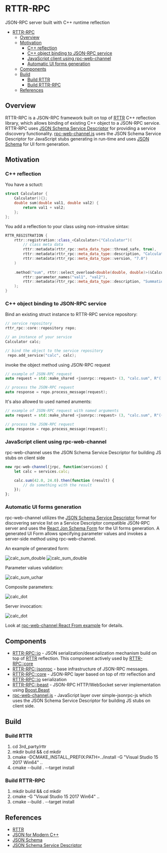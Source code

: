 # RTTR-RPC
JSON-RPC server built with C++ runtime reflection

- [RTTR-RPC](#rttr-rpc)
  - [Overview](#overview)
  - [Motivation](#motivation)
    - [C++ reflection](#c-reflection)
    - [C++ object binding to JSON-RPC service](#c-object-binding-to-json-rpc-service)
    - [JavaScript client using rpc-web-channel](#javascript-client-using-rpc-web-channel)
    - [Automatic UI forms generation](#automatic-ui-forms-generation)
  - [Components](#components)
  - [Build](#build)
    - [Build RTTR](#build-rttr)
    - [Build RTTR-RPC](#build-rttr-rpc)
  - [References](#references)


## Overview
RTTR-RPC is a JSON-RPC framework built on top of [RTTR](http://rttr.org) C++ reflection library, which allows binding of existing C++ object to a JSON-RPC service. RTTR-RPC uses [JSON Schema Service Descriptor](https://jsonrpc.org/historical/) for providing a service discovery functionality. [rpc-web-channel.js](https://github.com/kdeyev/rpc-web-channel) uses the JSON Schema Service Descriptor for  JavaScript stubs generating in run-time and uses [JSON Schema](https://json-schema.org) for UI form generation.

## Motivation

### C++ reflection
You have a sctuct:
~~~~~~~~~~~c++
struct Calculator {
    Calculator(){};
    double sum(double val1, double val2) {
        return val1 + val2;
    };
};
~~~~~~~~~~~
You add a reflection to your class using non-intrusive sintax:
~~~~~~~~~~~c++
RTTR_REGISTRATION {
    rttr::registration::class_<Calculator>("Calculator")(
        // class meta data
        rttr::metadata(rttr_rpc::meta_data_type::thread_safe, true), 
		rttr::metadata(rttr_rpc::meta_data_type::description, "Calculator service obj"),
        rttr::metadata(rttr_rpc::meta_data_type::version, "7.0")
	)
    
    .method("sum", rttr::select_overload<double(double, double)>(&Calculator::sum))(
    	rttr::parameter_names("val1", "val2"),
    	rttr::metadata(rttr_rpc::meta_data_type::description, "Summation of scalars")
    );
}
~~~~~~~~~~~
### C++ object binding to JSON-RPC service
Bind an existing struct instance to RTTR-RPC service repository:
~~~~~~~~~~~c++
// service repository
rttr_rpc::core::repository repo;

// an instance of your service
Calculator calc;

// bind the object to the service repository
 repo.add_service("calc", calc);
~~~~~~~~~~~

invoke the object method using JSON-RPC request
~~~~~~~~~~~c++
// example of JSON-RPC request
auto request = std::make_shared <jsonrpc::request> (3, "calc.sum", R"([42.0,24.0])");

// process the JSON-RPC request
auto response = repo.process_message(request);
~~~~~~~~~~~
It's also allowed to used named aruments:
~~~~~~~~~~~c++
// example of JSON-RPC request with named arguments
auto request = std::make_shared <jsonrpc::request> (3, "calc.sum", R"({"val1": 42.0, "val2": 24.0)");

// process the JSON-RPC request
auto response = repo.process_message(request);
~~~~~~~~~~~
### JavaScript client using rpc-web-channel
rpc-web-channel uses the JSON Schema Service Descriptor for building JS stubs on client side
~~~~~~~~~~~javascript
new rpc-web-channel(jrpc, function(services) {
    let calc = services.calc;

    calc.sum(42.0, 24.0).then(function (result) {
        // do something with the result
    });
};
~~~~~~~~~~~
### Automatic UI forms generation
rpc-web-channel utilizes the [JSON Schema Service Descriptor](https://jsonrpc.org/historical/json-schema-service-descriptor.html) format for discovering service list on a Service Descriptor compatible JSON-RPC server and uses the [React Jon Schema Form](https://github.com/mozilla-services/react-jsonschema-form) for the UI forms generation. A generated UI Form allows specifying parameter values and invokes a server-side method using rpc-web-channel.

An example of generated form:

![calc_sum_double](img/calc_sum_double.png)
![calc_sum_double](img/calc_sum_double_1.png)

Parameter values validation:

![calc_sum_uchar](img/calc_sum_uchar_1.png)

Composite parameters:

![calc_dot](img/calc_dot_1.png)

Server invocation:

![calc_dot](img/calc_dot_2.png)

Look at [rpc-web-channel React From example](https://github.com/kdeyev/rpc-web-channel/tree/master/examples/react-froms-client) for details.


## Components

* [RTTR-RPC::io](https://github.com/kdeyev/rttr_rpc/tree/master/src/io) - JSON serialization/deserialization mechanism build on top of [RTTR](http://rttr.org) reflection. This component actively used by [RTTR-RPC::core](https://github.com/kdeyev/rttr_rpc/tree/master/src/core)
* [RTTR-RPC::jsonrpc](https://github.com/kdeyev/rttr_rpc/tree/master/src/jsonrpc) - base infrastructure of JSON-RPC messages.
 * [RTTR-RPC::core](https://github.com/kdeyev/rttr_rpc/tree/master/src/core) - JSON-RPC layer based on top of rttr reflection and [RTTR-RPC::io](https://github.com/kdeyev/rttr_rpc/tree/master/src/io) serialization 
 * [RTTR-RPC::beast](https://github.com/kdeyev/rttr_rpc/tree/master/src/beast) - JSON-RPC HTTP/WebSocket server implementation using [Boost.Beast](https://github.com/boostorg/beast)  
* [rpc-web-channel.js](https://github.com/kdeyev/rpc-web-channel) - JavaScript layer over simple-jsonrpc-js which uses the JSON Schema Service Descriptor for building JS stubs on client side. 

## Build
### Build RTTR 
1. cd 3rd_party/rttr
2. mkdir build && cd mkdir
3. cmake -DCMAKE_INSTALL_PREFIX:PATH=../install -G "Visual Studio 15 2017 Win64" ..
4. cmake --build . --target install

### Build RTTR-RPC
1. mkdir build && cd mkdir
2. cmake -G "Visual Studio 15 2017 Win64" ..
3. cmake --build . --target install

## References
* [RTTR](http://rttr.org)
* [JSON for Modern C++](https://github.com/nlohmann/json)
* [JSON Schema](https://json-schema.org)
* [JSON Schema Service Descriptor](https://jsonrpc.org/historical/)
